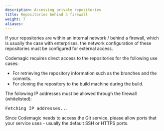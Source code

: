 ```yaml
---
description: Accessing private repositories
title: Repositories behind a firewall
weight: 7
aliases:
---
```


If your repositories are within an internal network / behind a firewall, which is usually the case with enterprises, the network configuration of these repositories must be configured for external access.

Codemagic requires direct access to the repositories for the following use cases:
- For retrieving the repository information such as the branches and the commits.
- For cloning the repository to the build machine during the build.

The following IP addresses must be allowed through the firewall (whitelisted):

<pre id="ip-addresses">Fetching IP addresses...</pre>

Since Codemagic needs to access the Git service, please allow ports that your service uses - usually the default SSH or HTTPS ports.

<script>
document.addEventListener('DOMContentLoaded', function() {
  fetch('https://codemagic.io/api/v3/meta')
    .then(response => response.json())
    .then(data => {
      const ipAddresses = data.data.address_prefixes
      const ipList = ipAddresses.join('\n')
      document.getElementById('ip-addresses').innerHTML = ipList
    })
    .catch(error => {
      document.getElementById('ip-addresses').innerHTML = 'Failed to fetch IP addresses.'
      console.error('Error fetching IP addresses:', error)
    })
})
</script>
